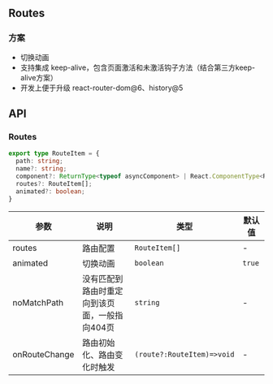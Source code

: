 ## Routes

### 方案

- 切换动画
- 支持集成 keep-alive，包含页面激活和未激活钩子方法（结合第三方keep-alive方案）
- 开发上便于升级 react-router-dom@6、history@5


## API

### Routes

```typescript
export type RouteItem = {
  path: string;
  name?: string;
  component?: ReturnType<typeof asyncComponent> | React.ComponentType<RouteChildrenProps<any>>;
  routes?: RouteItem[];
  animated?: boolean;
}
```

| 参数      | 说明     | 类型        | 默认值 |
| --------- | -------- | ----------- | ------ |
| routes | 路由配置 | `RouteItem[]`   | - |
| animated | 切换动画 | `boolean`   | `true` |
| noMatchPath | 没有匹配到路由时重定向到该页面，一般指向404页 | `string`   | - |
| onRouteChange | 路由初始化、路由变化时触发 | `(route?:RouteItem)=>void`   | - |
